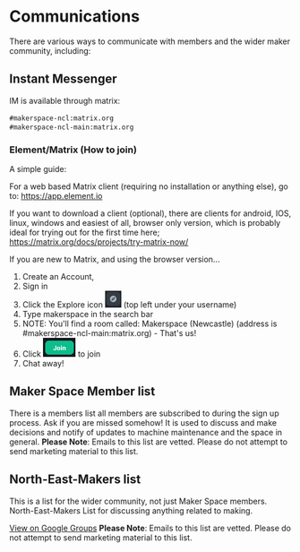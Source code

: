 # Communications

There are various ways to communicate with members and the wider maker community, including:

## Instant Messenger
IM is available through matrix:

```
#makerspace-ncl:matrix.org
#makerspace-ncl-main:matrix.org
```
### Element/Matrix (How to join)

A simple guide:

For a web based Matrix client (requiring no installation or anything else), go to:
<https://app.element.io>

If you want to download a client (optional), there are clients for android, IOS, linux, windows and easiest of all, browser only version, which is probably ideal for trying out for the first time here;
<https://matrix.org/docs/projects/try-matrix-now/>

If you are new to Matrix, and using the browser version...

1. Create an Account,
2. Sign in
3. Click the Explore icon ![explore icon](img/explore.png) (top left under your username)
4. Type makerspace in the search bar
5. NOTE: You'll find a room called: Makerspace (Newcastle) (address is #makerspace-ncl-main:matrix.org) - That's us!
6. Click ![join image](img/join.png) to join
7. Chat away!



## Maker Space Member list
There is a members list all members are subscribed to during the sign up process. Ask if you are missed somehow!
It is used to discuss and make decisions and notify of updates to machine maintenance and the space in general.
__Please Note__: Emails to this list are vetted. Please do not attempt to send marketing material to this list.


## North-East-Makers list
This is a list for the wider community, not just Maker Space members.
North-East-Makers List for discussing anything related to making.

[View on Google Groups](https://groups.google.com/g/north-east-makers)
__Please Note__: Emails to this list are vetted. Please do not attempt to send marketing material to this list.
